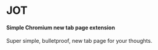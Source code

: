 # JOT

#### Simple Chromium new tab page extension

Super simple, bulletproof, new tab page for your thoughts.
